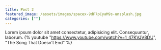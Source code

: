 ```yaml
---
title: Post 2
featured_image: /assets/images/spacex-9dF7pCyaM9s-unsplash.jpg
categories: [""]
---
```


Lorem ipsum dolor sit amet consectetur, adipisicing elit. Consequuntur, laborum.
{% youtube "https://www.youtube.com/watch?v=1_47KVJV8DU", "The Song That Doesn't End" %}
